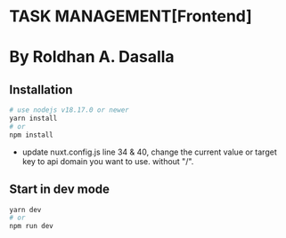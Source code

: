 # TASK MANAGEMENT[Frontend]
# By Roldhan A. Dasalla


## Installation
```sh
# use nodejs v18.17.0 or newer
yarn install 
# or
npm install
```
- update nuxt.config.js line 34 & 40, change the current value or target key to api domain you want to use. without "/".


## Start in dev mode
```sh
yarn dev
# or
npm run dev
```